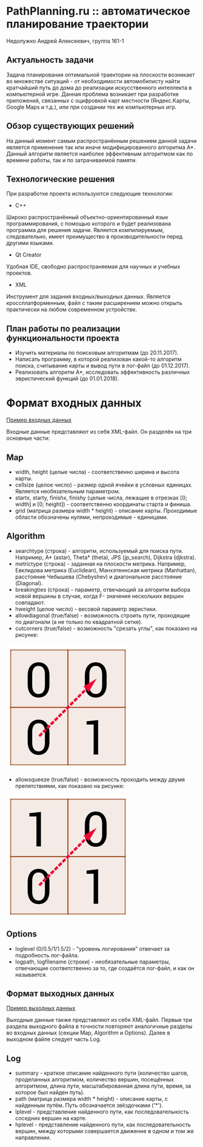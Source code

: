 # PathPlanning.ru :: автоматическое планирование траектории
Недолужко Андрей Алексеевич, группа 161-1

## Актуальность задачи
Задача планирования оптимальной траектории на плоскости возникает во множестве ситуаций - от необходимости автомобилисту найти кратчайший путь до дома до реализации искусственного интеллекта в компьютерной игре. Данная проблема возникает при разработке приложений, связанных с оцифровкой карт местности (Яндекс.Карты, Google Maps и т.д.), или при создании тех же компьютерных игр. 

## Обзор существующих решений
На данный момент самым распространённым решением данной задачи является применение так или иначе модифицированного алгоритма А*. Данный алгоритм является наиболее эффективным алгоритмом как по времени работы, так и по затрачиваемой памяти. 

## Технологические решения
При разработке проекта используются следующие технологии:

- C++ 

Широко распространённый объектно-ориентированный язык программирования, с помощью которого и будет реализована программа для решения задачи. Является компилируемым, следовательно, имеет преимущество в производительности перед другими языками.
- Qt Creator

Удобная IDE, свободно распространяемая для научных и учебных проектов.
- XML

Инструмент для задания входных/выходных данных. Является кроссплатформенным, файл с таким расширением можно открыть практически на любом современном устройстве. 

## План работы по реализации функциональности проекта 
- Изучить материалы по поисковым алгоритмам (до 20.11.2017).
- Написать программу, в которой реализован какой-то алгоритм поиска, считывание карты и вывод пути в лог-файл (до 01.12.2017). 
- Реализовать алгоритм A*, исследовать эффективность различных эвристический функций (до 01.01.2018).

# Формат входных данных
[Пример входных данных](https://drive.google.com/file/d/1rrogXVwU7x2C3rYJlBxp9RT1zQ4GW7p0/view?usp=sharing)

Входные данные представляют из себя XML-файл. Он разделён на три основные части:

## Map

- width, height (целые числа) - соответственно ширина и высота карты.
- cellsize (целое число) - размер одной ячейки в условных единицах. Является необязательным параметром.
- startx, starty, finishx, finishy (целые числа, лежащие в отрезках [0; width] и [0; height]) - соответственно координаты старта и финиша.
- grid (матрица размера width * height) - описание карты. Проходимые области обозначены нулями, непроходимые - единицами.

## Algorithm

- searchtype (строка) - алгоритм, используемый для поиска пути. Например, A* (astar), Theta* (theta), JPS (jp_search), Dijkstra (djkstra).
- metrictype (строка) - заданная на плоскости метрика. Например, Евклидова метрика (Euclidean), Манхэтеннская метрика (Manhattan), расстояние Чебышева (Chebyshev) и диагональное расстояние (Diagonal).
- breakingties (строка) - параметр, отвечающий за алгоритм выбора новой вершины в случае, когда F- значения нескольких вершин совпадают.
- hweight (целое число) - весовой параметр эвристики.
- allowdiagonal (true/false) - возможность строить пути, проходящие по диагонали (а не только по квадратной сетке).
- cutcorners (true/false) - возможность "срезать углы", как показано на рисунке:

![Alt text](/images/corner.jpg)

- allowsqueeze (true/false) - возможность проходить между двумя препятствиями, как показано на рисунке:

![Alt text](/images/squeze.jpg)

## Options

- loglevel (0/0.5/1/1.5/2) - "уровень логирования" отвечает за подробность лог-файла.
- logpath, logfilename (строки) - необязательные параметры, отвечающие соответственно за то, где создаётся лог-файл, и как он называется.

## Формат выходных данных
[Пример выходных данных](https://drive.google.com/file/d/1zRqD3jsC3d2AZE6yaBWpwAGZWvfe9VOi/view?usp=sharing)

Выходные данные также представляют из себя XML-файл. Первые три раздела выходного файла в точности повторяют аналогичные разделы во входных данных (секции Map, Algorithm и Options). Далее в выходном файле следует часть Log.

## Log
- summary - краткое описание найденного пути (количество шагов, проделанных алгоритмом, количество вершин, посещённых алгоритмом, длина пути, масштабированная длина пути, время, за которое был найден путь).
- path (матрица размера width * height) - описание карты, с найденным путём. Путь обозначается звёздочками ('*').
- lplevel - представление найденного пути, как последовательность соседних вершин на карте.
- hplevel - представление найденного пути, как последовательность вершин, между которыми совершается движение в одном и том же направлении.
